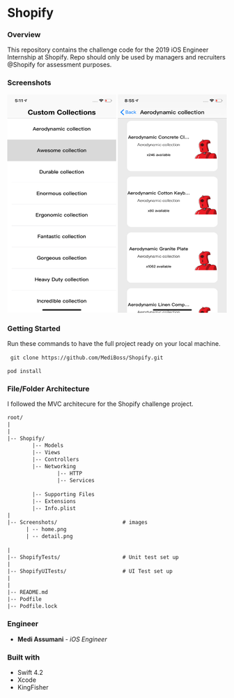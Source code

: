 # Shopify

### Overview 

This repository contains the challenge code for the 2019 iOS Engineer Internship at Shopify. Repo should only be used by managers and recruiters @Shopify for assessment purposes.


### Screenshots

<img src= "Screenshots/home.png" width = 250 height = 500></img>
<img src= "Screenshots/detail.png" width = 250 height = 500></img>

### Getting Started

Run these commands to have the full project ready on your local machine.

`` git clone https://github.com/MediBoss/Shopify.git``

`` pod install ``

### File/Folder Architecture

I followed the MVC architecure for the Shopify challenge project. 
```
root/
|
|
|-- Shopify/                
        |-- Models                  
        |-- Views                    
        |-- Controllers              
        |-- Networking  
                |-- HTTP
                |-- Services
          
        |-- Supporting Files        
        |-- Extensions               
        |-- Info.plist             
|
|-- Screenshots/                     # images 
      | -- home.png
      | -- detail.png
      
|
|-- ShopifyTests/                    # Unit test set up
|
|-- ShopifyUITests/                  # UI Test set up
|
|                   
|-- README.md                          
|-- Podfile
|-- Podfile.lock
```

### Engineer
* **Medi Assumani** - *iOS Engineer*

### Built with

* Swift 4.2
* Xcode
* KingFisher
